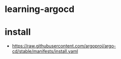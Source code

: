 # learning-argocd

# install
- https://raw.githubusercontent.com/argoproj/argo-cd/stable/manifests/install.yaml

